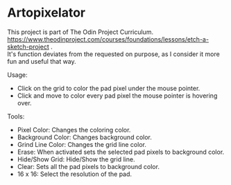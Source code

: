# Artopixelator

This project is part of The Odin Project Curriculum.  
https://www.theodinproject.com/courses/foundations/lessons/etch-a-sketch-project .  
It's function deviates from the requested on purpose, as I consider it more fun and useful that way.  

Usage:
* Click on the grid to color the pad pixel under the mouse pointer.
* Click and move to color every pad pixel the mouse pointer is hovering over.

Tools:
* Pixel Color: Changes the coloring color.
* Background Color: Changes background color.
* Grind Line Color: Changes the grid line color.
* Erase: When activated sets the selected pad pixels to background color.
* Hide/Show Grid: Hide/Show the grid line.
* Clear: Sets all the pad pixels to background color.
* 16 x 16: Select the resolution of the pad.
